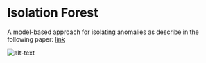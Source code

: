 # Isolation Forest

A model-based approach for isolating anomalies as describe in the following paper: [link](https://cs.nju.edu.cn/zhouzh/zhouzh.files/publication/icdm08b.pdf)
  
![alt-text](https://proxy.duckduckgo.com/iu/?u=https%3A%2F%2Fi.stack.imgur.com%2FO59d4.png)
